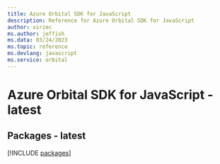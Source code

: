 ```yaml
---
title: Azure Orbital SDK for JavaScript
description: Reference for Azure Orbital SDK for JavaScript
author: xirzec
ms.author: jeffish
ms.data: 03/24/2023
ms.topic: reference
ms.devlang: javascript
ms.service: orbital
---
```

# Azure Orbital SDK for JavaScript - latest
## Packages - latest
[!INCLUDE [packages](orbital-index.md)]